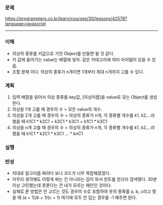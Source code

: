 ### 문제

https://programmers.co.kr/learn/courses/30/lessons/42578?language=javascript

---

### 이해

- 의상의 종류를 키값으로 가진 Object를 만들면 될 것 같다.
- 키 값에 들어가는 value는 배열에 넣자. 같은 카테고리에 여러 아이템이 있을 수 있음.
- 조합 문제 이다. 의상의 종류가 n개이면 1개부터 최대 n개까지 고를 수 있다.

### 계획

1. 입력 배열을 읽어서 의상 종류를 key값, [의상이름]을 value로 갖는 Object를 생성한다.
2. 의상을 1개 고를 때 경우의 수 = 모든 value의 개수.
3. 의상을 2개 고를 때 경우의 수 = 의상의 종류가 n개, 각 종류별 개수를 k1, k2,...라 했을 때 k1C1 * k2C1 + k2C1 * k3C1 + k1C1 * k3C1
4. 의상을 n개 고를 때 경우의 수 = 의상의 종류가 n개, 각 종류별 개수를 k1, k2,...라 했을 때 k1C1 * k2C1 * k3C1 ... * knC1

### 실행

### 반성

- 저대로 알고리즘 짜려다 보니 코드가 너무 복잡해졌었다.
- 아무리 생각해도 이렇게 짜는 건 아니라는 감이 와서 힌트를 얻으러 검색했다. 30분 이상 고민했는데 못푼다는 건 내가 모르는 패턴인 것이다.
- 실제로 푼 방법은 안 고르는 것도 경우의 수로 포함하여 옷의 종류를 a, b, c라고 했을 때 (a + 1)*(b + 1)*(c + 1) 여기에 모두 안 입는 경우를 -1 해주면 된다.